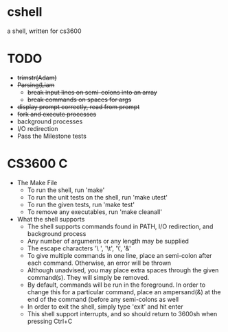 cshell
======

a shell, written for cs3600


TODO
====
* ~~trimstr(Adam)~~
* ~~Parsing(Liam~~
  * ~~break input lines on semi-colons into an array~~
  * ~~break commands on spaces for args~~
* ~~display prompt correctly, read from prompt~~
* ~~fork and execute processes~~
* background processes
* I/O redirection
* Pass the Milestone tests


CS3600 C 
==============

* The Make File
  * To run the shell, run 'make'
  * To run the unit tests on the shell, run 'make utest'
  * To run the given tests, run 'make test'
  * To remove any executables, run 'make cleanall'
* What the shell supports
  * The shell supports commands found in PATH, I/O redirection, and background process
  * Any number of arguments or any length may be supplied
  * The escape characters '\ ', '\t', '\\', '\&'
  * To give multiple commands in one line, place an semi-colon after each command. Otherwise, an error will be thrown
  * Although unadvised, you may place extra spaces through the given command(s). They will simply be removed.
  * By default, commands will be run in the foreground. In order to change this for a particular command, place an ampersand(&) at the end of the command (before any semi-colons as well
  * In order to exit the shell, simply type 'exit' and hit enter
  * This shell support interrupts, and so should return to 3600sh when pressing Ctrl+C
  
